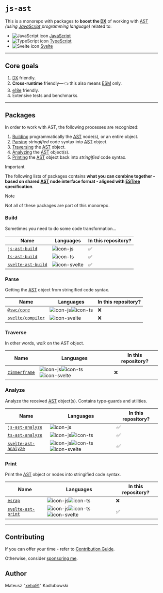 # `js-ast`

This is a monorepo with packages to **boost the [DX]** of working with [AST] _(using [JavaScript] programming language)_ related to:

- ![JavaScript icon][icon-js] [JavaScript]
- ![TypeScript icon][icon-ts] [TypeScript]
- ![Svelte icon][icon-svelte] [Svelte]

---

## Core goals

1. [DX] friendly.
1. **Cross-runtime** friendly—👈 this also means [ESM] only.
1. [e18e] friendly.
1. Extensive tests and benchmarks.

---

## Packages

In order to work with AST, the following processes are recognized:

1. [Building](#build) programmatically the [AST] node(s), or an entire object.
1. [Parsing](#parse) _stringified_ code syntax into [AST] object.
1. [Traversing](#traverse) the [AST] object.
1. [Analyzing](#analyze) the [AST] object(s).
1. [Printing](#print) the [AST] object back into _stringified_ code syntax.

> [!IMPORTANT]
>
> The following lists of packages contains **what you can combine together - based on shared [AST] node interface format - aligned with [ESTree] specification**.

> [!NOTE]
>
> Not all of these packages are part of this monorepo.

### Build

Sometimes you need to do some code transformation...

| Name                 | Languages      | In this repository? |
| -------------------- | -------------- | ------------------- |
| [`js-ast-build`]     | ![icon-js]     | ✅                  |
| [`ts-ast-build`]     | ![icon-ts]     | ✅                  |
| [`svelte-ast-build`] | ![icon-svelte] | ✅                  |

### Parse

Getting the [AST] object from stringified code syntax.

| Name                | Languages            | In this repository? |
| ------------------- | -------------------- | ------------------- |
| [`@swc/core`]       | ![icon-js]![icon-ts] | ❌                  |
| [`svelte/compiler`] | ![icon-svelte]       | ❌                  |

### Traverse

In other words, _walk_ on the AST object.

| Name            | Languages                          | In this repository? |
| --------------- | ---------------------------------- | ------------------- |
| [`zimmerframe`] | ![icon-js]![icon-ts]![icon-svelte] | ❌                  |

### Analyze

Analyze the received [AST] object(s). Contains type-guards and utilities.

| Name                   | Languages                          | In this repository? |
| ---------------------- | ---------------------------------- | ------------------- |
| [`js-ast-analyze`]     | ![icon-js]                         | ✅                  |
| [`ts-ast-analyze`]     | ![icon-js]![icon-ts]               | ✅                  |
| [`svelte-ast-analyze`] | ![icon-js]![icon-ts]![icon-svelte] | ✅                  |

### Print

Print the [AST] object or nodes into stringified code syntax.

| Name                 | Languages                          | In this repository? |
| -------------------- | ---------------------------------- | ------------------- |
| [`esrap`]            | ![icon-js]![icon-ts]               | ❌                  |
| [`svelte-ast-print`] | ![icon-js]![icon-ts]![icon-svelte] | ✅                  |

---

## Contributing

If you can offer your time - refer to [Contribution Guide](/.github/CONTRIBUTING.md).

Otherwise, consider [sponsoring me](https://github.com/sponsors/xeho91).

## Author

Mateusz "[xeho91](https://github.com/xeho91)" Kadlubowski

<!-- LINKS -->

[icon-js]: https://api.iconify.design/logos:javascript.svg
[icon-ts]: https://api.iconify.design/logos:typescript-icon-round.svg
[icon-svelte]: https://api.iconify.design/logos:svelte-icon.svg
[AST]: https://en.wikipedia.org/wiki/Abstract_syntax_tree
[DX]: https://en.wikipedia.org/wiki/User_experience#Developer_experience
[ESTree]: https://github.com/estree/estree
[e18e]: https://github.com/e18e/e18e
[ESM]: https://developer.mozilla.org/en-US/docs/Web/JavaScript/Guide/Modules
[`js-ast-analyze`]: ./pkgs/js-ast-build
[`js-ast-build`]: ./pkgs/js-ast-build
[`svelte-ast-analyze`]: ./pkgs/js-ast-build
[`svelte-ast-build`]: ./pkgs/svelte-ast-build
[`svelte-ast-print`]: ./pkgs/svelte-ast-print
[`ts-ast-analyze`]: ./pkgs/js-ast-build
[`ts-ast-build`]: ./pkgs/ts-ast-build
[`@swc/core`]: https://github.com/swc-project/swc
[`svelte/compiler`]: https://github.com/sveltejs/svelte
[`zimmerframe`]: https://github.com/Rich-Harris/zimmerframe
[`esrap`]: https://github.com/sveltejs/esrap
[Svelte]: https://github.com/sveltejs/svelte
[TypeScript]: https://github.com/microsoft/TypeScript
[JavaScript]: https://en.wikipedia.org/wiki/JavaScript
